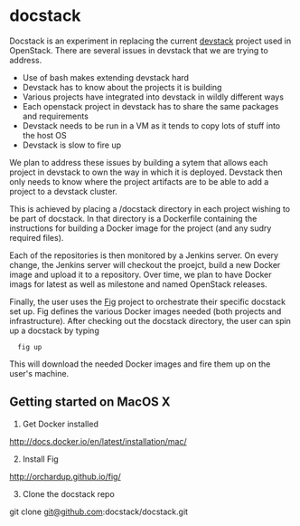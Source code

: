 docstack
========

Docstack is an experiment in replacing the current [devstack](http://devstack.org/) project used in OpenStack. There are several issues in devstack that we are trying to address.

* Use of bash makes extending devstack hard
* Devstack has to know about the projects it is building
* Various projects have integrated into devstack in wildly different ways
* Each openstack project in devstack has to share the same packages and requirements
* Devstack needs to be run in a VM as it tends to copy lots of stuff into the host OS
* Devstack is slow to fire up

We plan to address these issues by building a sytem that allows each project in devstack to own the way in which it is deployed. Devstack then only needs to know where the project artifacts are to be able to add a project to a devstack cluster. 

This is achieved by placing a /docstack directory in each project wishing to be part of docstack. In that directory is a Dockerfile containing the instructions for building a Docker image for the project (and any sudry required files). 

Each of the repositories is then monitored by a Jenkins server. On every change, the Jenkins server will checkout the proejct, build a new Docker image and upload it to a repository. Over time, we plan to have Docker imags for latest as well as milestone and named OpenStack releases.

Finally, the user uses the [Fig](http://orchardup.github.io/fig/) project to orchestrate their specific docstack set up. Fig defines the various Docker images needed (both projects and infrastructure). After checking out the docstack directory, the user can spin up a docstack by typing 

```
  fig up
```

This will download the needed Docker images and fire them up on the user's machine.

Getting started on MacOS X
--------------------------

1. Get Docker installed

  http://docs.docker.io/en/latest/installation/mac/
  
2. Install Fig

  http://orchardup.github.io/fig/
  
3. Clone the docstack repo

  git clone git@github.com:docstack/docstack.git
